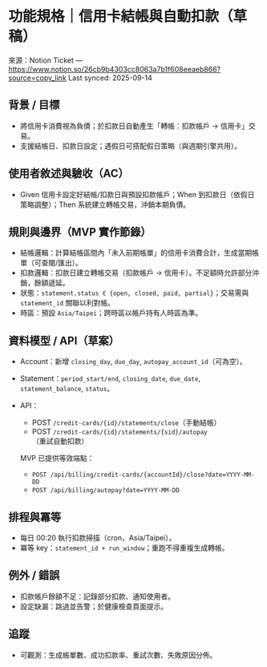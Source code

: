 # 功能規格｜信用卡結帳與自動扣款（草稿）

來源：Notion Ticket — https://www.notion.so/26cb9b4303cc8063a7b1f608eeaeb866?source=copy_link
Last synced: 2025-09-14

## 背景 / 目標
- 將信用卡消費視為負債；於扣款日自動產生「轉帳：扣款帳戶 → 信用卡」交易。
- 支援結帳日、扣款日設定；遇假日可搭配假日策略（與週期引擎共用）。

## 使用者敘述與驗收（AC）
- Given 信用卡設定好結帳/扣款日與預設扣款帳戶；When 到扣款日（依假日策略調整）；Then 系統建立轉帳交易，沖銷本期負債。

## 規則與邊界（MVP 實作節錄）
- 結帳邏輯：計算結帳區間內「未入前期帳單」的信用卡消費合計，生成當期帳單（可查閱/匯出）。
- 扣款邏輯：扣款日建立轉帳交易（扣款帳戶 → 信用卡）。不足額時允許部分沖銷，餘額遞延。
- 狀態：`statement.status ∈ {open, closed, paid, partial}`；交易需與 `statement_id` 關聯以利對帳。
- 時區：預設 `Asia/Taipei`；跨時區以帳戶持有人時區為準。

## 資料模型 / API（草案）
- Account：新增 `closing_day`, `due_day`, `autopay_account_id`（可為空）。
- Statement：`period_start/end`, `closing_date`, `due_date`, `statement_balance`, `status`。
- API：
  - POST `/credit-cards/{id}/statements/close`（手動結帳）
  - POST `/credit-cards/{id}/statements/{sid}/autopay`（重試自動扣款）
  
  MVP 已提供等效端點：
  - `POST /api/billing/credit-cards/{accountId}/close?date=YYYY-MM-DD`
  - `POST /api/billing/autopay?date=YYYY-MM-DD`

## 排程與冪等
- 每日 00:20 執行扣款掃描（cron，Asia/Taipei）。
- 冪等 key：`statement_id + run_window`；重跑不得重複生成轉帳。

## 例外 / 錯誤
- 扣款帳戶餘額不足：記錄部分扣款、通知使用者。
- 設定缺漏：跳過並告警；於健康檢查頁面提示。

## 追蹤
- 可觀測：生成帳單數、成功扣款率、重試次數、失敗原因分佈。
